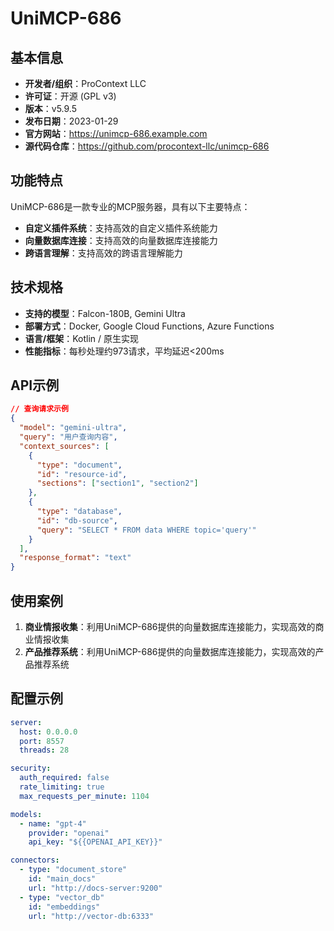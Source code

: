 # UniMCP-686

## 基本信息

- **开发者/组织**：ProContext LLC
- **许可证**：开源 (GPL v3)
- **版本**：v5.9.5
- **发布日期**：2023-01-29
- **官方网站**：https://unimcp-686.example.com
- **源代码仓库**：https://github.com/procontext-llc/unimcp-686

## 功能特点

UniMCP-686是一款专业的MCP服务器，具有以下主要特点：

- **自定义插件系统**：支持高效的自定义插件系统能力
- **向量数据库连接**：支持高效的向量数据库连接能力
- **跨语言理解**：支持高效的跨语言理解能力


## 技术规格

- **支持的模型**：Falcon-180B, Gemini Ultra
- **部署方式**：Docker, Google Cloud Functions, Azure Functions
- **语言/框架**：Kotlin / 原生实现
- **性能指标**：每秒处理约973请求，平均延迟<200ms

## API示例

```json
// 查询请求示例
{
  "model": "gemini-ultra",
  "query": "用户查询内容",
  "context_sources": [
    {
      "type": "document",
      "id": "resource-id",
      "sections": ["section1", "section2"]
    },
    {
      "type": "database",
      "id": "db-source",
      "query": "SELECT * FROM data WHERE topic='query'"
    }
  ],
  "response_format": "text"
}
```

## 使用案例

1. **商业情报收集**：利用UniMCP-686提供的向量数据库连接能力，实现高效的商业情报收集
2. **产品推荐系统**：利用UniMCP-686提供的向量数据库连接能力，实现高效的产品推荐系统


## 配置示例

```yaml
server:
  host: 0.0.0.0
  port: 8557
  threads: 28

security:
  auth_required: false
  rate_limiting: true
  max_requests_per_minute: 1104

models:
  - name: "gpt-4"
    provider: "openai"
    api_key: "${{OPENAI_API_KEY}}"

connectors:
  - type: "document_store"
    id: "main_docs"
    url: "http://docs-server:9200"
  - type: "vector_db"
    id: "embeddings"
    url: "http://vector-db:6333"
```